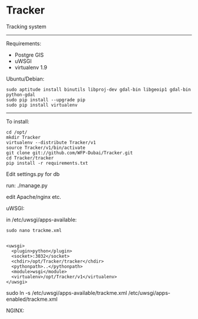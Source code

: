 Tracker
=======

Tracking system
***
Requirements:

* Postgre GIS
* uWSGI
* virtualenv 1.9

Ubuntu/Debian:



    sudo aptitude install binutils libproj-dev gdal-bin libgeoip1 gdal-bin python-gdal 
    sudo pip install --upgrade pip
    sudo pip install virtualenv

****
To install:


    cd /opt/
    mkdir Tracker
    virtualenv --distribute Tracker/v1
    source Tracker/v1/bin/activate
    git clone git://github.com/WFP-Dubai/Tracker.git
    cd Tracker/tracker
    pip install -r requirements.txt

Edit settings.py for db

run:
    ./manage.py

edit Apache/nginx etc.

uWSGI:

in /etc/uwsgi/apps-available:


    sudo nano trackme.xml


    <uwsgi>
      <plugin>python</plugin>
      <socket>:3032</socket>
      <chdir>/opt/Tracker/tracker</chdir>
      <pythonpath>..</pythonpath>
      <module>wsgi</module>
      <virtualenv>/opt/Tracker/v1</virtualenv>
    </uwsgi>

sudo ln -s /etc/uwsgi/apps-available/trackme.xml /etc/uwsgi/apps-enabled/trackme.xml

NGINX: